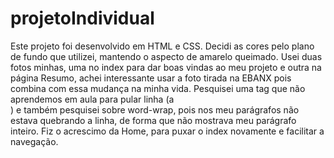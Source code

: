 # projetoIndividual

Este projeto foi desenvolvido em HTML e CSS.
Decidi as cores pelo plano de fundo que utilizei, mantendo o aspecto de amarelo queimado.
Usei duas fotos minhas, uma no index para dar boas vindas ao meu projeto e outra na página Resumo, 
achei interessante usar a foto tirada na EBANX pois combina com essa mudança na minha vida.
Pesquisei uma tag que não aprendemos em aula para pular linha (a <br>) e também pesquisei sobre word-wrap, 
pois nos meu parágrafos não estava quebrando a linha, de forma que não mostrava meu parágrafo inteiro.
Fiz o acrescimo da Home, para puxar o index novamente e facilitar a navegação.
